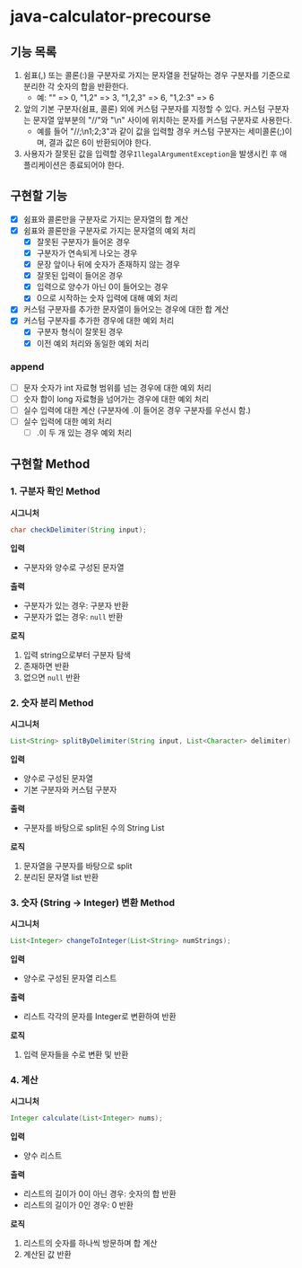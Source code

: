 # java-calculator-precourse

## 기능 목록

1. 쉼표(,) 또는 콜론(:)을 구분자로 가지는 문자열을 전달하는 경우 구분자를 기준으로 분리한 각 숫자의 합을 반환한다.
    - 예: "" => 0, "1,2" => 3, "1,2,3" => 6, "1,2:3" => 6
2. 앞의 기본 구분자(쉼표, 콜론) 외에 커스텀 구분자를 지정할 수 있다. 커스텀 구분자는 문자열 앞부분의 "//"와 "\n" 사이에 위치하는 문자를 커스텀 구분자로 사용한다.
    - 예를 들어 "//;\n1;2;3"과 같이 값을 입력할 경우 커스텀 구분자는 세미콜론(;)이며, 결과 값은 6이 반환되어야 한다.
3. 사용자가 잘못된 값을 입력할 경우`IllegalArgumentException`을 발생시킨 후 애플리케이션은 종료되어야 한다.

## 구현할 기능

- [x]  쉼표와 콜론만을 구분자로 가지는 문자열의 합 계산
- [x]  쉼표와 콜론만을 구분자로 가지는 문자열의 예외 처리
    - [x]  잘못된 구분자가 들어온 경우
    - [x]  구분자가 연속되게 나오는 경우
    - [x]  문장 앞이나 뒤에 숫자가 존재하지 않는 경우
    - [x]  잘못된 입력이 들어온 경우
    - [x]  입력으로 양수가 아닌 0이 들어오는 경우
    - [x]  0으로 시작하는 숫자 입력에 대해 예외 처리
- [x]  커스텀 구분자를 추가한 문자열이 들어오는 경우에 대한 합 계산
- [x]  커스텀 구분자를 추가한 경우에 대한 예외 처리
    - [x]  구분자 형식이 잘못된 경우
    - [x]  이전 예외 처리와 동일한 예외 처리

### append

- [ ]  문자 숫자가 int 자료형 범위를 넘는 경우에 대한 예외 처리
- [ ]  숫자 합이 long 자료형을 넘어가는 경우에 대한 예외 처리
- [ ]  실수 입력에 대한 계산 (구분자에 .이 들어온 경우 구분자를 우선시 함.)
- [ ]  실수 입력에 대한 예외 처리
    - [ ]  .이 두 개 있는 경우 예외 처리

## 구현할 Method

### 1. 구분자 확인 Method

**시그니처**

```java
char checkDelimiter(String input);
```

**입력**

- 구분자와 양수로 구성된 문자열

**출력**

- 구분자가 있는 경우: 구분자 반환
- 구분자가 없는 경우: `null` 반환

**로직**

1. 입력 string으로부터 구분자 탐색
2. 존재하면 반환
3. 없으면 `null` 반환

### 2. 숫자 분리 Method

**시그니처**

```java
List<String> splitByDelimiter(String input, List<Character> delimiter);
```

**입력**

- 양수로 구성된 문자열
- 기본 구분자와 커스텀 구분자

**출력**

- 구분자를 바탕으로 split된 수의 String List

**로직**

1. 문자열을 구분자를 바탕으로 split
2. 분리된 문자열 list 반환

### 3. 숫자 (String → Integer) 변환 Method

**시그니처**

```java
List<Integer> changeToInteger(List<String> numStrings);
```

**입력**

- 양수로 구성된 문자열 리스트

**출력**

- 리스트 각각의 문자를 Integer로 변환하여 반환

**로직**

1. 입력 문자들을 수로 변환 및 반환

### 4. 계산

**시그니처**

```java
Integer calculate(List<Integer> nums);
```

**입력**

- 양수 리스트

**출력**

- 리스트의 길이가 0이 아닌 경우: 숫자의 합 반환
- 리스트의 길이가 0인 경우: 0 반환

**로직**

1. 리스트의 숫자를 하나씩 방문하며 합 계산
2. 계산된 값 반환